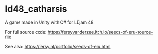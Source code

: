 # ld48_catharsis
A game made in Unity with C# for LDjam 48

For full source code: https://fersyvanderzee.itch.io/seeds-of-eru-source-file

See also: https://fersy.nl/portfolio/seeds-of-eru.html
